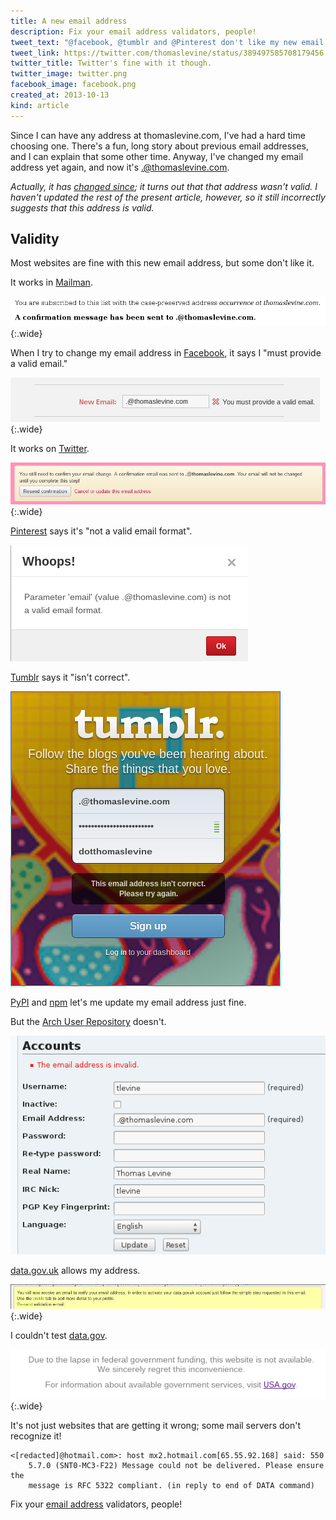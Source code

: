```yaml
---
title: A new email address
description: Fix your email address validators, people!
tweet_text: "@facebook, @tumblr and @Pinterest don't like my new email address. http://thomaslevine.com/!/dot-at-thomaslevine-dot-com/"
tweet_link: https://twitter.com/thomaslevine/status/389497585708179456
twitter_title: Twitter's fine with it though.
twitter_image: twitter.png
facebook_image: facebook.png
created_at: 2013-10-13
kind: article
---
```

Since I can have any address at thomaslevine.com,
I've had a hard time choosing one. There's a fun,
long story about previous email addresses, and I
can explain that some other time. Anyway, I've
changed my email address yet again, and now it's
[.@thomaslevine.com](mailto:.@thomaslevine.com).

*Actually, it has
[changed since]();
it turns out that that address wasn't valid.
I haven't updated the rest of the present article,
however, so it still incorrectly suggests that this
address is valid.*

## Validity
Most websites are fine with this new email address,
but some don't like it.

It works in [Mailman](http://www.gnu.org/software/mailman/).

!["A confirmation message has been sent..." message](mailman.png){:.wide}

When I try to change my email address in
[Facebook](https://facebook.com/perluette),
it says I "must provide a valid email."

!["You must provide a valid email." error message](facebook.png){:.wide}

It works on [Twitter](https://twitter.com/thomaslevine).

!["A confirmation email was sent" success message](twitter.png){:.wide}

[Pinterest](https://pinterest.com/perluette) says it's "not a valid email format".

!["not a valid email format" error message](pinterest.png)

[Tumblr](https://www.tumblr.com) says it "isn't correct".

!["The email address isn't correct." error message](tumblr.png)

[PyPI](https://pypi.python.org/pypi) and 
[npm](http://npmjs.org/) let's me update my email address just fine.

But the [Arch User Repository](https://aur.archlinux.org) doesn't.

!["The email address is invalid." error message](aur.png)

[data.gov.uk](https://data.gov.uk) allows my address.

!["You will now receive an email..." message](data-uk.png){:.wide}

I couldn't test [data.gov](https://data.gov).

!["Due to the lapse in federal government funding, this website is not available"](data-us.png){:.wide}

It's not just websites that are getting it wrong; some mail servers don't
recognize it!

    <[redacted]@hotmail.com>: host mx2.hotmail.com[65.55.92.168] said: 550
        5.7.0 (SNT0-MC3-F22) Message could not be delivered. Please ensure the
        message is RFC 5322 compliant. (in reply to end of DATA command)


Fix your [email address](http://tools.ietf.org/html/rfc3696) validators, people!
